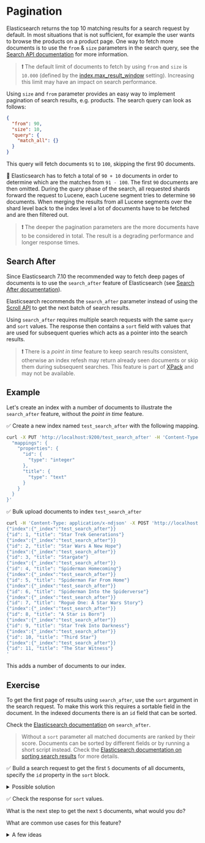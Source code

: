 # Pagination

Elasticsearch returns the top 10 matching results for a search request by default. In most situations that is not sufficient, for example the user wants to browse the products on a product page.
One way to fetch more documents is to use the `from` & `size` parameters in the search query, see the [Search API documentation](https://www.elastic.co/guide/en/elasticsearch/reference/7.10/search-search.html) for more information.

> **❗️** The default limit of documents to fetch by using `from` and `size` is `10.000` (defined by the [index.max_result_window](https://www.elastic.co/guide/en/elasticsearch/reference/7.10/index-modules.html#index-max-result-window) setting). Increasing this limit may have an impact on search performance.

Using `size` and `from` parameter provides an easy way to implement pagination of search results, e.g. products.
The search query can look as follows:

```json
{
  "from": 90,
  "size": 10,
  "query": {
    "match_all": {}
  }
}
```

This query will fetch documents `91` to `100`, skipping the first 90 documents.

**🔎** Elasticsearch has to fetch a total of `90 + 10` documents in order to determine which are the matches from `91 - 100`. The first `90` documents are then omitted. During the *query* phase of the search, all requested shards forward the request to Lucene, each Lucene segment tries to determine `90` documents. When merging the results from all Lucene segments over the shard level back to the index level a lot of documents have to be fetched and are then filtered out.

> **❗️** The deeper the pagination parameters are the more documents have to be considered in total. The result is a degrading performance and longer response times.


## Search After

Since Elasticsearch 7.10 the recommended way to fetch deep pages of documents is to use the `search_after` feature of Elasticsearch (see [Search After documentation](https://www.elastic.co/guide/en/elasticsearch/reference/7.10/paginate-search-results.html#search-after)).

Elasticsearch recommends the `search_after` parameter instead of using the [Scroll API](https://www.elastic.co/guide/en/elasticsearch/reference/current/scroll-api.html) to get the next batch of search results.

Using `search_after` requires multiple search requests with the same `query` and `sort` values.
The response then contains a `sort` field with values that are used for subsequent queries which acts as a pointer into the search results.

> **❗️** There is a *point in time* feature to keep search results consistent, otherwise an index refesh may return already seen documents or skip them during subsequent searches. This feature is part of [XPack](https://www.elastic.co/guide/en/elasticsearch/reference/current/setup-xpack.html) and may not be available.


## Example

Let's create an index with a number of documents to illustrate the `search_after` feature, without the *point in time* feature.

✅ Create a new index named `test_search_after` with the following mapping.

```bash
curl -X PUT 'http://localhost:9200/test_search_after' -H 'Content-Type: application/json' -d '{
  "mappings": {
    "properties": {
      "id": {
        "type": "integer"
      },
      "title": {
        "type": "text"
      }
    }
  }
}'
```

✅ Bulk upload documents to index `test_search_after`

```bash
curl -H 'Content-Type: application/x-ndjson' -X POST 'http://localhost:9200/test_search_after/_bulk' -d '
{"index":{"_index":"test_search_after"}}
{"id": 1, "title": "Star Trek Generations"}
{"index":{"_index":"test_search_after"}}
{"id": 2, "title": "Star Wars A New Hope"}
{"index":{"_index":"test_search_after"}}
{"id": 3, "title": "Stargate"}
{"index":{"_index":"test_search_after"}}
{"id": 4, "title": "Spiderman Homecoming"}
{"index":{"_index":"test_search_after"}}
{"id": 5, "title": "Spiderman Far From Home"}
{"index":{"_index":"test_search_after"}}
{"id": 6, "title": "Spiderman Into the Spiderverse"}
{"index":{"_index":"test_search_after"}}
{"id": 7, "title": "Rogue One: A Star Wars Story"}
{"index":{"_index":"test_search_after"}}
{"id": 8, "title": "A Star is Born"}
{"index":{"_index":"test_search_after"}}
{"id": 9, "title": "Star Trek Into Darkness"}
{"index":{"_index":"test_search_after"}}
{"id": 10, "title": "Third Star"}
{"index":{"_index":"test_search_after"}}
{"id": 11, "title": "The Star Witness"}
'
```

This adds a number of documents to our index.

## Exercise

To get the first page of results using `search_after`, use the `sort` argument in the search request. To make this work this requires a sortable field in the document. In the indexed documents there is an `id` field that can be sorted.

Check the [Elasticsearch documentation](https://www.elastic.co/guide/en/elasticsearch/reference/7.10/paginate-search-results.html#search-after) on `search_after`.

> Without a `sort` parameter all matched documents are ranked by their score. Documents can be sorted by different fields or by running a short script instead. Check the [Elasticsearch documentation on sorting search results](https://www.elastic.co/guide/en/elasticsearch/reference/7.10/sort-search-results.html) for more details.

✅ Build a search request to get the first `5` documents of all documents, specify the `id` property in the `sort` block.

<details>
<summary>Possible solution</summary>

For the `id` field we know that the first value is `1`, therefore providing `0` is a good start.

```bash
curl -H 'Content-Type: application/x-ndjson' -X GET 'http://localhost:9200/test_search_after/_search?pretty' -d '{
  "size": 5,
  "query": {
    "match_all": {}
  },
  "sort": {
    "id": "asc"
  },
  "search_after": [0]
}'
```
</details>

✅ Check the response for `sort` values.

What is the next step to get the next `5` documents, what would you do?

What are common use cases for this feature?

<details>
<summary>A few ideas</summary>

* scrolling through logs by a `timestamp` field
* pagination for larger product catalogs by `product_id` or something else

> Some sortable fields may return results which seem odd, e.g. `_doc_id`, even though they work.

</details>
